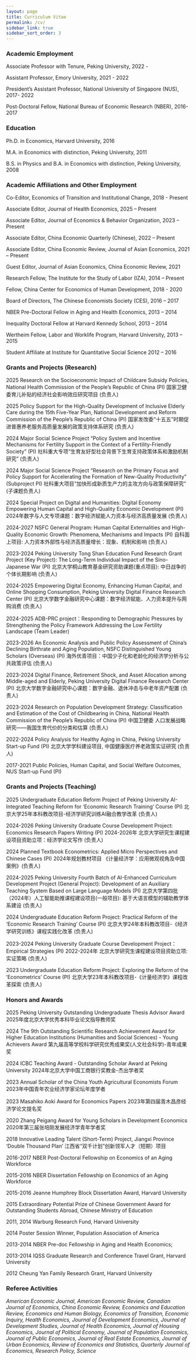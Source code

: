 ```yaml
---
layout: page
title: Curriculum Vitae
permalink: /cv/
sidebar_link: true
sidebar_sort_order: 3
---
```


### Academic Employment

Associate Professor with Tenure, Peking University, 2022 -

Assistant Professor, Emory University, 2021 - 2022

President’s Assistant Professor, National University of Singapore (NUS), 2017- 2022

Post-Doctoral Fellow, National Bureau of Economic Research (NBER), 2016-2017


### Education

Ph.D. in Economics, Harvard University, 2016

M.A. in Economics with distinction, Peking University, 2011

B.S. in Physics and B.A. in Economics with distinction, Peking University, 2008


### Academic Affiliations and Other Employment

Co-Editor, Economics of Transition and Institutional Change, 2018 - Present

Associate Editor, Journal of Health Economics, 2025 – Present

Associate Editor, Journal of Economics & Behavior Organization, 2023 – Present

Associate Editor, China Economic Quarterly (Chinese), 2022 – Present

Associate Editor, China Economic Review, Journal of Asian Economics, 2021 – Present

Guest Editor, Journal of Asian Economics, China Economic Review, 2021

Research Fellow, The Institute for the Study of Labor (IZA), 2014 – Present

 Fellow, China Center for Economics of Human Development, 2018 - 2020 

Board of Directors, The Chinese Economists Society (CES), 2016 – 2017

NBER Pre-Doctoral Fellow in Aging and Health Economics, 2013 – 2014

Inequality Doctoral Fellow at Harvard Kennedy School, 2013 – 2014
 
Wertheim Fellow, Labor and Worklife Program, Harvard University, 2013 – 2015 

Student Affiliate at Institute for Quantitative Social Science 2012 – 2016



### Grants and Projects (Research)
2025 Research on the Socioeconomic Impact of Childcare Subsidy Policies, National Health Commission of the People’s Republic of China (PI) 国家卫健委育儿补贴的经济社会影响效应研究项目 (负责人)

2025 Policy Support for the High-Quality Development of Inclusive Elderly Care during the 15th Five-Year Plan, National Development and Reform Commission of the People’s Republic of China (PI) 国家发改委“十五五”时期促进普惠养老服务高质量发展的政策支持体系研究 (负责人)

2024 Major Social Science Project “Policy System and Incentive Mechanisms for Fertility Support in the Context of a Fertility-Friendly Society” (PI) 社科重大专项“生育友好型社会背景下生育支持政策体系和激励机制研究” (负责人)

2024 Major Social Science Project “Research on the Primary Focus and Policy Support for Accelerating the Formation of New-Quality Productivity” (Subproject PI) 社科重大项目“加快形成新质生产力的主攻方向与政策保障研究” (子课题负责人)

2024 Special Project on Digital and Humanities: Digital Economy Empowering Human Capital and High-Quality Economic Development (PI) 2024年数字与人文专项课题：数字经济赋能人力资本与经济高质量发展 (负责人)

2024-2027 NSFC General Program: Human Capital Externalities and High-Quality Economic Growth: Phenomena, Mechanisms and Impacts (PI) 自科面上项目: 人力资本外部性与经济高质量增长：现象、机制和影响 (负责人)

2023-2024 Peking University Tong Shan Education Fund Research Grant Project (Key Project): The Long-Term Individual Impact of the Sino-Japanese War (PI) 北京大学桐山教育基金研究资助课题(重点项目): 中日战争的个体长期影响 (负责人)

2024-2025 Empowering Digital Economy, Enhancing Human Capital, and Online Shopping Consumption, Peking University Digital Finance Research Center (PI) 北京大学数字金融研究中心课题：数字经济赋能、人力资本提升与网购消费 (负责人)

2024-2025 ADB-PRC project：Responding to Demographic Pressures by Strengthening the Policy Framework Addressing the Low Fertility Landscape (Team Leader)

2023-2026 An Economic Analysis and Public Policy Assessment of China’s Declining Birthrate and Aging Population, NSFC Distinguished Young Scholars (Overseas) (PI) 海外优青项目：中国少子化和老龄化的经济学分析与公共政策评估 (负责人)

2023-2024 Digital Finance, Retirement Shock, and Asset Allocation among Middle-aged and Elderly, Peking University Digital Finance Research Center (PI) 北京大学数字金融研究中心课题：数字金融、退休冲击与中老年资产配置 (负责人)

2023-2024 Research on Population Development Strategy: Classification and Estimation of the Cost of Childbearing in China, National Health Commission of the People’s Republic of China (PI)  中国卫健委 人口发展战略研究——我国生育代价的分类和估算 (负责人)

2022-2024 Policy Analysis for Healthy Aging in China, Peking University Start-up Fund (PI) 北京大学学科建设项目, 中国健康医疗养老政策实证研究 (负责人)

2017-2021 Public Policies, Human Capital, and Social Welfare Outcomes, NUS Start-up Fund (PI)


### Grants and Projects (Teaching)

2025 Undergraduate Education Reform Project of Peking University AI-Integrated Teaching Reform for ‘Economic Research Training’ Course (PI) 北京大学25年本科教改项目-经济学研究训练AI融合教学改革 (负责人)

2024-2026 Peking University Graduate Course Development Project: Economics Research Papers Writing (PI) 2024-2026年 北京大学研究生课程建设项目资助立项：经济学论文写作 (负责人)

2024 Planned Textbook Econometrics: Applied Micro Perspectives and Chinese Cases (PI) 2024年规划教材项目 《计量经济学：应用微观视角及中国案例》(负责人)

2024-2025 Peking University Fourth Batch of AI-Enhanced Curriculum Development Project (General Project): Development of an Auxiliary Teaching System Based on Large Language Models (PI) 北京大学第四批（2024年）人工智能助推课程建设项目(一般项目): 基于大语言模型的辅助教学体系建设 (负责人)

2024 Undergraduate Education Reform Project: Practical Reform of the ‘Economic Research Training’ Course (PI)  北京大学24年本科教改项目-《经济学研究训练》课程实践化改革 (负责人)

2023-2024 Peking University Graduate Course Development Project：Empirical Strategies (PI) 2022-2024年 北京大学研究生课程建设项目资助立项: 实证策略 (负责人)

2023 Undergraduate Education Reform Project: Exploring the Reform of the ‘Econometrics’ Course (PI) 北京大学23年本科教改项目-《计量经济学》课程改革探索 (负责人)


### Honors and Awards  

2025 Peking University Outstanding Undergraduate Thesis Advisor Award 2025年度北京大学优秀本科毕业论文指导教师奖

2024 The 9th Outstanding Scientific Research Achievement Award for Higher Education Institutions (Humanities and Social Sciences) - Young Achievers Award 第九届高等学校科学研究优秀成果奖(人文社会科学)-青年成果奖

2024 ICBC Teaching Award - Outstanding Scholar Award at Peking University 2024年北京大学中国工商银行奖教金-杰出学者奖

2023 Annual Scholar of the China Youth Agricultural Economists Forum 2023年中国青年农业经济学家论坛年度学者

2023 Masahiko Aoki Award for Economics Papers 2023年第四届青木昌彦经济学论文提名奖

2020 Zhang Peigang Award for Young Scholars in Development Economics 2020年第三届张培刚发展经济学青年学者奖

2018 Innovative Leading Talent (Short-Term) Project, Jiangxi Province ‘Double Thousand Plan’ 江西省“双千计划”创新领军人才（短期）项目

2016-2017 NBER Post-Doctoral Fellowship on Economics of an Aging Workforce

2015-2016 NBER Dissertation Fellowship on Economics of an Aging Workforce

2015-2016 Jeanne Humphrey Block Dissertation Award, Harvard University

2015 Extraordinary Potential Prize of Chinese Government Award for Outstanding Students Abroad, Chinese Ministry of Education

2011, 2014 Warburg Research Fund, Harvard University

2014 Poster Session Winner, Population Association of America

2013-2014 NBER Pre-doc Fellowship in Aging and Health Economics;

2013-2014 IQSS Graduate Research and Conference Travel Grant, Harvard University

2012 Cheung Yan Family Research Grant, Harvard University

### Referee Activities
*American Economic Journal, American Economic Review, Canadian Journal of Economics, China Economic Review, Economics and Education Review, Economics and Human Biology, Economics of Transition, Economic Inquiry, Health Economics, Journal of Development Economics, Journal of Development Studies, Journal of Health Economics, Journal of Housing Economics, Journal of Political Economy, Journal of Population Economics, Journal of Public Economics, Journal of Real Estate Economics, Journal of Urban Economics, Review of Economics and Statistics, Quarterly Journal of Economics, Research Policy, Science*